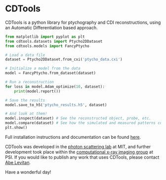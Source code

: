 # CDTools

CDTools is a python library for ptychography and CDI reconstructions, using an Automatic Differentiation based approach.

```python
from matplotlib import pyplot as plt
from cdtools.datasets import Ptycho2DDataset
from cdtools.models import FancyPtycho

# Load a data file
dataset = Ptycho2DDataset.from_cxi('ptycho_data.cxi')

# Initialize a model from the data
model = FancyPtycho.from_dataset(dataset)

# Run a reconstruction
for loss in model.Adam_optimize(10, dataset):
    print(model.report())

# Save the results
model.save_to_h5('ptycho_results.h5', dataset)

# And look at them!
model.inspect(dataset) # See the reconstructed object, probe, etc.
model.compare(dataset) # See how the simulated and measured patterns compare
plt.show()
```

Full installation instructions and documentation can be found [here](https://cdtools-developers.github.io/cdtools-docs/).


CDTools was developed in the [photon scattering lab](https://scattering.mit.edu/) at MIT, and further development took place within the [computational x-ray imaging group](https://www.psi.ch/en/cxi) at PSI. If you would like to publish any work that uses CDTools, please contact [Abe Levitan](mailto:abraham.levitan@psi.ch).

Have a wonderful day!
